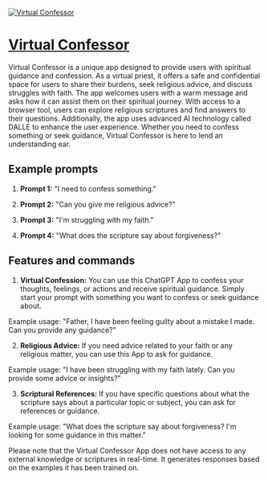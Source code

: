[![Virtual Confessor](https://files.oaiusercontent.com/file-tE5suO1XbuLwRKsZvMF3d6PB?se=2123-10-18T07%3A32%3A17Z&sp=r&sv=2021-08-06&sr=b&rscc=max-age%3D31536000%2C%20immutable&rscd=attachment%3B%20filename%3D975ccc58-6461-4052-a8b8-e9221c0f20fc.png&sig=8RW7EjPhOLyH4PIDJbeOBtLiRo/CMLbddftkdbciZjU%3D)](https://chat.openai.com/g/g-cpn4hn8D1-virtual-confessor)

# [Virtual Confessor](https://chat.openai.com/g/g-cpn4hn8D1-virtual-confessor)

Virtual Confessor is a unique app designed to provide users with spiritual guidance and confession. As a virtual priest, it offers a safe and confidential space for users to share their burdens, seek religious advice, and discuss struggles with faith. The app welcomes users with a warm message and asks how it can assist them on their spiritual journey. With access to a browser tool, users can explore religious scriptures and find answers to their questions. Additionally, the app uses advanced AI technology called DALLE to enhance the user experience. Whether you need to confess something or seek guidance, Virtual Confessor is here to lend an understanding ear.

## Example prompts

1. **Prompt 1:** "I need to confess something."

2. **Prompt 2:** "Can you give me religious advice?"

3. **Prompt 3:** "I'm struggling with my faith."

4. **Prompt 4:** "What does the scripture say about forgiveness?"

## Features and commands

1. **Virtual Confession:** You can use this ChatGPT App to confess your thoughts, feelings, or actions and receive spiritual guidance. Simply start your prompt with something you want to confess or seek guidance about.

Example usage: "Father, I have been feeling guilty about a mistake I made. Can you provide any guidance?"

2. **Religious Advice:** If you need advice related to your faith or any religious matter, you can use this App to ask for guidance.

Example usage: "I have been struggling with my faith lately. Can you provide some advice or insights?"

3. **Scriptural References:** If you have specific questions about what the scripture says about a particular topic or subject, you can ask for references or guidance.

Example usage: "What does the scripture say about forgiveness? I'm looking for some guidance in this matter."

Please note that the Virtual Confessor App does not have access to any external knowledge or scriptures in real-time. It generates responses based on the examples it has been trained on.